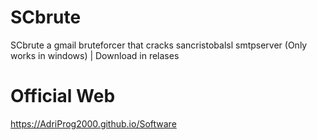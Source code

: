 # SCbrute
SCbrute a gmail bruteforcer that cracks sancristobalsl smtpserver (Only works in windows) | 
Download in relases

# Official Web
https://AdriProg2000.github.io/Software
